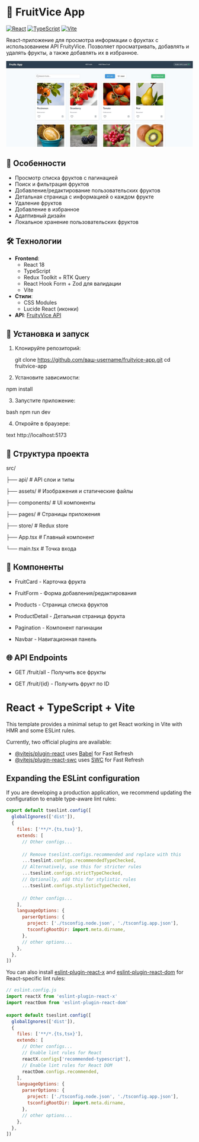 # 🍏 FruitVice App

[![React](https://img.shields.io/badge/React-18-blue)](https://reactjs.org/)
[![TypeScript](https://img.shields.io/badge/TypeScript-4.9-blue)](https://www.typescriptlang.org/)
[![Vite](https://img.shields.io/badge/Vite-4.0-orange)](https://vitejs.dev/)

React-приложение для просмотра информации о фруктах с использованием API FruityVice. Позволяет просматривать, добавлять и удалять фрукты, а также добавлять их в избранное.

![Пример интерфейса](./src/assets/images/screenshot.jpg)

## 🌟 Особенности

- Просмотр списка фруктов с пагинацией
- Поиск и фильтрация фруктов
- Добавление/редактирование пользовательских фруктов
- Детальная страница с информацией о каждом фрукте
- Удаление фруктов
- Добавление в избранное
- Адаптивный дизайн
- Локальное хранение пользовательских фруктов

## 🛠 Технологии

- **Frontend**: 
  - React 18
  - TypeScript
  - Redux Toolkit + RTK Query
  - React Hook Form + Zod для валидации
  - Vite
- **Стили**: 
  - CSS Modules
  - Lucide React (иконки)
- **API**: [FruityVice API](https://www.fruityvice.com/)

## 🚀 Установка и запуск

1. Клонируйте репозиторий:

   git clone https://github.com/ваш-username/fruitvice-app.git
   cd fruitvice-app
   
2. Установите зависимости:

npm install   

3. Запустите приложение:

bash
npm run dev

4. Откройте в браузере:

text
http://localhost:5173

## 📂 Структура проекта

src/

├── api/              # API слои и типы

├── assets/           # Изображения и статические файлы

├── components/       # UI компоненты

├── pages/            # Страницы приложения

├── store/            # Redux store

├── App.tsx           # Главный компонент

└── main.tsx          # Точка входа

## 🎨 Компоненты

- FruitCard - Карточка фрукта

- FruitForm - Форма добавления/редактирования

- Products - Страница списка фруктов

- ProductDetail - Детальная страница фрукта

- Pagination - Компонент пагинации

- Navbar - Навигационная панель

## 🌐 API Endpoints

- GET /fruit/all - Получить все фрукты

- GET /fruit/{id} - Получить фрукт по ID


# React + TypeScript + Vite

This template provides a minimal setup to get React working in Vite with HMR and some ESLint rules.

Currently, two official plugins are available:

- [@vitejs/plugin-react](https://github.com/vitejs/vite-plugin-react/blob/main/packages/plugin-react) uses [Babel](https://babeljs.io/) for Fast Refresh
- [@vitejs/plugin-react-swc](https://github.com/vitejs/vite-plugin-react/blob/main/packages/plugin-react-swc) uses [SWC](https://swc.rs/) for Fast Refresh

## Expanding the ESLint configuration

If you are developing a production application, we recommend updating the configuration to enable type-aware lint rules:

```js
export default tseslint.config([
  globalIgnores(['dist']),
  {
    files: ['**/*.{ts,tsx}'],
    extends: [
      // Other configs...

      // Remove tseslint.configs.recommended and replace with this
      ...tseslint.configs.recommendedTypeChecked,
      // Alternatively, use this for stricter rules
      ...tseslint.configs.strictTypeChecked,
      // Optionally, add this for stylistic rules
      ...tseslint.configs.stylisticTypeChecked,

      // Other configs...
    ],
    languageOptions: {
      parserOptions: {
        project: ['./tsconfig.node.json', './tsconfig.app.json'],
        tsconfigRootDir: import.meta.dirname,
      },
      // other options...
    },
  },
])
```

You can also install [eslint-plugin-react-x](https://github.com/Rel1cx/eslint-react/tree/main/packages/plugins/eslint-plugin-react-x) and [eslint-plugin-react-dom](https://github.com/Rel1cx/eslint-react/tree/main/packages/plugins/eslint-plugin-react-dom) for React-specific lint rules:

```js
// eslint.config.js
import reactX from 'eslint-plugin-react-x'
import reactDom from 'eslint-plugin-react-dom'

export default tseslint.config([
  globalIgnores(['dist']),
  {
    files: ['**/*.{ts,tsx}'],
    extends: [
      // Other configs...
      // Enable lint rules for React
      reactX.configs['recommended-typescript'],
      // Enable lint rules for React DOM
      reactDom.configs.recommended,
    ],
    languageOptions: {
      parserOptions: {
        project: ['./tsconfig.node.json', './tsconfig.app.json'],
        tsconfigRootDir: import.meta.dirname,
      },
      // other options...
    },
  },
])
```
